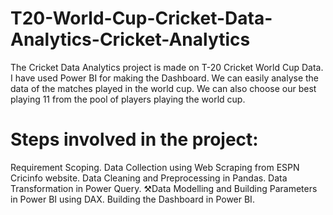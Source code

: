 # T20-World-Cup-Cricket-Data-Analytics-Cricket-Analytics
The Cricket Data Analytics project is made on T-20 Cricket World Cup Data. I have used Power BI for making the Dashboard. We can easily analyse the data of the matches played in the world cup. We can also choose our best playing 11 from the pool of players playing the world cup.

# Steps involved in the project:
Requirement Scoping.
Data Collection using Web Scraping from ESPN Cricinfo website.
Data Cleaning and Preprocessing in Pandas.
Data Transformation in Power Query.
⚒Data Modelling and Building Parameters in Power BI using DAX.
Building the Dashboard in Power BI.
